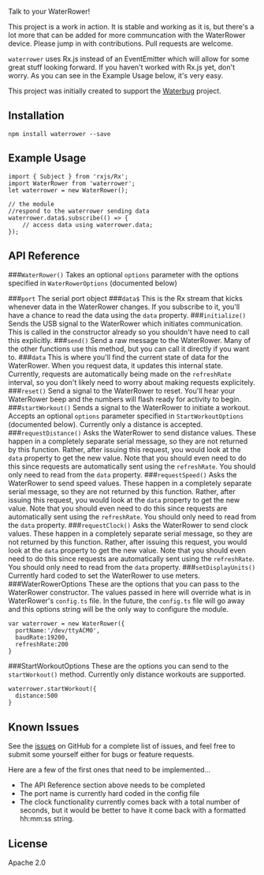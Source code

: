 Talk to your WaterRower!

This project is a work in action. It is stable and working as it is, but there's a lot more that can be added for more communcation with the WaterRower device. Please jump in with contributions. Pull requests are welcome.

`waterrower` uses Rx.js instead of an EventEmitter which will allow for some great stuff looking forward. If you haven't worked with Rx.js yet, don't worry. As you can see in the Example Usage below, it's very easy.

This project was initially created to support the [Waterbug](http://github.com/codefoster/waterbug) project.

## Installation

```
npm install waterrower --save
```

## Example Usage

```
import { Subject } from 'rxjs/Rx';
import WaterRower from 'waterrower';
let waterrower = new WaterRower();

// the module 
//respond to the waterrower sending data
waterrower.data$.subscribe(() => {
    // access data using waterrower.data;
});
```

## API Reference

###`WaterRower()`
Takes an optional `options` parameter with the options specified in `WaterRowerOptions` (documented below)
     
###`port`
The serial port object
###`data$`
This is the Rx stream that kicks whenever data in the WaterRower changes. If you subscribe to it, you'll have a chance to read the data using the `data` property.
###`initialize()`
Sends the USB signal to the WaterRower which initiates communication. This is called in the constructor already so you shouldn't have need to call this explicitly.
###`send()`
Send a raw message to the WaterRower. Many of the other functions use this method, but you can call it directly if you want to.
###`data`
This is where you'll find the current state of data for the WaterRower. When you request data, it updates this internal state. Currently, requests are automatically being made on the `refreshRate` interval, so you don't likely need to worry about making requests explicitely. 
###`reset()`
Send a signal to the WaterRower to reset. You'll hear your WaterRower beep and the numbers will flash ready for activity to begin. 
###`startWorkout()`
Sends a signal to the WaterRower to initiate a workout. Accepts an optional `options` parameter specified in `StartWorkoutOptions` (documented below). Currently only a distance is accepted.
###`requestDistance()`
Asks the WaterRower to send distance values. These happen in a completely separate serial message, so they are not returned by this function. Rather, after issuing this request, you would look at the `data` property to get the new value. Note that you should even need to do this since requests are automatically sent using the `refreshRate`. You should only need to read from the `data` property.
###`requestSpeed()`
Asks the WaterRower to send speed values. These happen in a completely separate serial message, so they are not returned by this function. Rather, after issuing this request, you would look at the `data` property to get the new value. Note that you should even need to do this since requests are automatically sent using the `refreshRate`. You should only need to read from the `data` property.
###`requestClock()`
Asks the WaterRower to send clock values. These happen in a completely separate serial message, so they are not returned by this function. Rather, after issuing this request, you would look at the `data` property to get the new value. Note that you should even need to do this since requests are automatically sent using the `refreshRate`. You should only need to read from the `data` property.
###`setDisplayUnits()`
Currently hard coded to set the WaterRower to use meters.
###WaterRowerOptions
These are the options that you can pass to the WaterRower constructor. The values passed in here will override what is in WaterRower's `config.ts` file. In the future, the `config.ts` file will go away and this options string will be the only way to configure the module.
```
var waterrower = new WaterRower({
  portName:'/dev/ttyACM0',
  baudRate:19200,
  refreshRate:200
}
```
###StartWorkoutOptions
These are the options you can send to the `startWorkout()` method. Currently only distance workouts are supported.
```
waterrower.startWorkout({
  distance:500
}
```

## Known Issues

See the [issues](http://github.com/codefoster/waterrower/issues) on GitHub for a complete list of issues, and feel free to submit some yourself either for bugs or feature requests.

Here are a few of the first ones that need to be implemented...
 
- The API Reference section above needs to be completed
- The port name is currently hard coded in the config file
- The clock functionality currently comes back with a total number of seconds, but it would be better to have it come back with a formatted hh:mm:ss string.


## License

Apache 2.0


